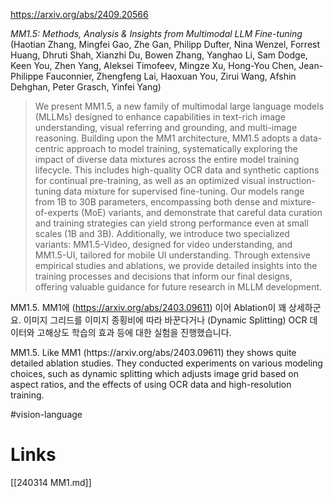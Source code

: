 https://arxiv.org/abs/2409.20566

*MM1.5: Methods, Analysis & Insights from Multimodal LLM Fine-tuning* (Haotian Zhang, Mingfei Gao, Zhe Gan, Philipp Dufter, Nina Wenzel, Forrest Huang, Dhruti Shah, Xianzhi Du, Bowen Zhang, Yanghao Li, Sam Dodge, Keen You, Zhen Yang, Aleksei Timofeev, Mingze Xu, Hong-You Chen, Jean-Philippe Fauconnier, Zhengfeng Lai, Haoxuan You, Zirui Wang, Afshin Dehghan, Peter Grasch, Yinfei Yang)

> We present MM1.5, a new family of multimodal large language models (MLLMs) designed to enhance capabilities in text-rich image understanding, visual referring and grounding, and multi-image reasoning. Building upon the MM1 architecture, MM1.5 adopts a data-centric approach to model training, systematically exploring the impact of diverse data mixtures across the entire model training lifecycle. This includes high-quality OCR data and synthetic captions for continual pre-training, as well as an optimized visual instruction-tuning data mixture for supervised fine-tuning. Our models range from 1B to 30B parameters, encompassing both dense and mixture-of-experts (MoE) variants, and demonstrate that careful data curation and training strategies can yield strong performance even at small scales (1B and 3B). Additionally, we introduce two specialized variants: MM1.5-Video, designed for video understanding, and MM1.5-UI, tailored for mobile UI understanding. Through extensive empirical studies and ablations, we provide detailed insights into the training processes and decisions that inform our final designs, offering valuable guidance for future research in MLLM development.

MM1.5. MM1에 (https://arxiv.org/abs/2403.09611) 이어 Ablation이 꽤 상세하군요. 이미지 그리드를 이미지 종횡비에 따라 바꾼다거나 (Dynamic Splitting) OCR 데이터와 고해상도 학습의 효과 등에 대한 실험을 진행했습니다.

<english>
MM1.5. Like MM1 (https://arxiv.org/abs/2403.09611) they shows quite detailed ablation studies. They conducted experiments on various modeling choices, such as dynamic splitting which adjusts image grid based on aspect ratios, and the effects of using OCR data and high-resolution training.
</english>

#vision-language

# Links

[[240314 MM1.md]]